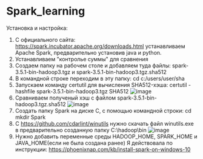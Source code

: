 # Spark_learning

Установка и настройка: 
1.  С официального сайта: https://spark.incubator.apache.org/downloads.html устанавливаем Apache Spark, предварительно установив java и python.
2.  Устанавливаем "контролье суммы" для сравнения
3.  Создаем папку на рабочем столе и добавляем туда файлы: spark-3.5.1-bin-hadoop3.tgz и spark-3.5.1-bin-hadoop3.tgz.sha512
4.  В командной строке переходим в эту папку: cd c:/users/user/sha
5.  Запускаем команду certutil для вычисления SHA512-хэша: certutil -hashfile spark-3.5.1-bin-hadoop3.tgz SHA512
   ![image](https://github.com/nadyaloseva/Spark_learning/assets/65419241/73ad7a9c-ccf4-46d0-9cfb-d5a31231c449)
6. Сравниваем полученый хэш с файлом spark-3.5.1-bin-hadoop3.tgz.sha512
   ![image](https://github.com/nadyaloseva/Spark_learning/assets/65419241/fe82e5a5-1bea-45d0-bedf-437c87e69fcb)
7. Создать папку Spark на диске C, с помощью командной строки:
   cd \
   mkdir Spark
8. С https://github.com/cdarlint/winutils нужно скачать файл winutils.exe в предварительно созданную папку C:\hadoop\bin
   ![image](https://github.com/nadyaloseva/Spark_learning/assets/65419241/77acee34-c630-4d91-b8ef-6dc70567993c)
9. Нужно добавить переменные среды HADOOP_HOME, SPARK_HOME и JAVA_HOME(если не была создана ранее)
Я действовала по инструкции: https://phoenixnap.com/kb/install-spark-on-windows-10  
